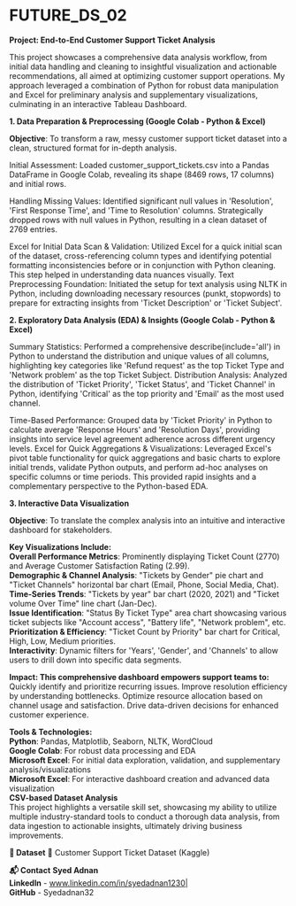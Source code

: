 # FUTURE_DS_02
**Project: End-to-End Customer Support Ticket Analysis**

This project showcases a comprehensive data analysis workflow, from initial data handling and cleaning to insightful visualization and actionable recommendations, all aimed at optimizing customer support operations. My approach leveraged a combination of Python for robust data manipulation and Excel for preliminary analysis and supplementary visualizations, culminating in an interactive Tableau Dashboard.

**1. Data Preparation & Preprocessing (Google Colab - Python & Excel)**

**Objective**: To transform a raw, messy customer support ticket dataset into a clean, structured format for in-depth analysis.

Initial Assessment: Loaded customer_support_tickets.csv into a Pandas DataFrame in Google Colab, revealing its shape (8469 rows, 17 columns) and initial rows.

Handling Missing Values: Identified significant null values in 'Resolution', 'First Response Time', and 'Time to Resolution' columns. Strategically dropped rows with null values in Python, resulting in a clean dataset of 2769 entries.

Excel for Initial Data Scan & Validation: Utilized Excel for a quick initial scan of the dataset, cross-referencing column types and identifying potential formatting inconsistencies before or in conjunction with Python cleaning. This step helped in understanding data nuances visually.
Text Preprocessing Foundation: Initiated the setup for text analysis using NLTK in Python, including downloading necessary resources (punkt, stopwords) to prepare for extracting insights from 'Ticket Description' or 'Ticket Subject'.

**2. Exploratory Data Analysis (EDA) & Insights (Google Colab - Python & Excel)**

Summary Statistics: Performed a comprehensive describe(include='all') in Python to understand the distribution and unique values of all columns, highlighting key categories like 'Refund request' as the top Ticket Type and 'Network problem' as the top Ticket Subject.
Distribution Analysis: Analyzed the distribution of 'Ticket Priority', 'Ticket Status', and 'Ticket Channel' in Python, identifying 'Critical' as the top priority and 'Email' as the most used channel.

Time-Based Performance: Grouped data by 'Ticket Priority' in Python to calculate average 'Response Hours' and 'Resolution Days', providing insights into service level agreement adherence across different urgency levels.
Excel for Quick Aggregations & Visualizations: Leveraged Excel's pivot table functionality for quick aggregations and basic charts to explore initial trends, validate Python outputs, and perform ad-hoc analyses on specific columns or time periods. This provided rapid insights and a complementary perspective to the Python-based EDA.

**3. Interactive Data Visualization**

**Objective**: To translate the complex analysis into an intuitive and interactive dashboard for stakeholders. 

**Key Visualizations Include:**      
**Overall Performance Metrics**: Prominently displaying Ticket Count (2770) and Average Customer Satisfaction Rating (2.99).       
**Demographic & Channel Analysis**: "Tickets by Gender" pie chart and "Ticket Channels" horizontal bar chart (Email, Phone, Social Media, Chat).       
**Time-Series Trends**: "Tickets by year" bar chart (2020, 2021) and "Ticket volume Over Time" line chart (Jan-Dec).       
**Issue Identification**: "Status By Ticket Type" area chart showcasing various ticket subjects like "Account access", "Battery life", "Network problem", etc.        
**Prioritization & Efficiency**: "Ticket Count by Priority" bar chart for Critical, High, Low, Medium priorities.        
**Interactivity**: Dynamic filters for 'Years', 'Gender', and 'Channels' to allow users to drill down into specific data segments. 

**Impact: This comprehensive dashboard empowers support teams to:**     
    Quickly identify and prioritize recurring issues.
    Improve resolution efficiency by understanding bottlenecks.
    Optimize resource allocation based on channel usage and satisfaction.
    Drive data-driven decisions for enhanced customer experience.

**Tools & Technologies:**    
**Python**: Pandas, Matplotlib, Seaborn, NLTK, WordCloud      
**Google Colab**: For robust data processing and EDA      
**Microsoft Excel**: For initial data exploration, validation, and supplementary analysis/visualizations      
**Microsoft Excel**: For interactive dashboard creation and advanced data visualization            
**CSV-based Dataset Analysis**       
       This project highlights a versatile skill set, showcasing my ability to utilize multiple industry-standard tools to conduct a thorough data analysis, from data ingestion to actionable insights, ultimately 
         driving business improvements.

**📎 Dataset**
🔗 Customer Support Ticket Dataset (Kaggle)   

**📬 Contact**
   **Syed Adnan**      
        **LinkedIn** - www.linkedin.com/in/syedadnan1230|      
           **GitHub** - Syedadnan32
       
